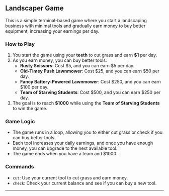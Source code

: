## Landscaper Game

This is a simple terminal-based game where you start a landscaping business with minimal tools and gradually earn money to buy better equipment, increasing your earnings per day.

### How to Play
1. You start the game using your **teeth** to cut grass and earn **$1** per day.
2. As you earn money, you can buy better tools:
   - **Rusty Scissors**: Cost $5, and you can earn $5 per day.
   - **Old-Timey Push Lawnmower**: Cost $25, and you can earn $50 per day.
   - **Fancy Battery-Powered Lawnmower**: Cost $250, and you can earn $100 per day.
   - **Team of Starving Students**: Cost $500, and you can earn $250 per day.
3. The goal is to reach **$1000** while using the **Team of Starving Students** to win the game.

### Game Logic
- The game runs in a loop, allowing you to either cut grass or check if you can buy better tools.
- Each tool increases your daily earnings, and once you have enough money, you can upgrade to the next available tool.
- The game ends when you have a team and $1000.

### Commands
- `cut`: Use your current tool to cut grass and earn money.
- `check`: Check your current balance and see if you can buy a new tool.

---
